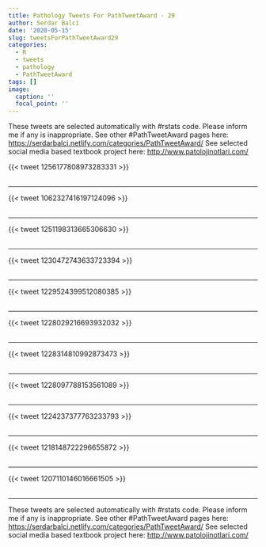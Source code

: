 ```yaml
---
title: Pathology Tweets For PathTweetAward - 29
author: Serdar Balci
date: '2020-05-15'
slug: tweetsForPathTweetAward29
categories:
  - R
  - tweets
  - pathology
  - PathTweetAward
tags: []
image:
  caption: ''
  focal_point: ''
---
```



These tweets are selected automatically with #rstats code. Please inform me if any is inappropriate.
See other #PathTweetAward pages here: https://serdarbalci.netlify.com/categories/PathTweetAward/ 
See selected social media based textbook project here: http://www.patolojinotlari.com/

{{< tweet 1256177808973283331 >}}
<br>
<br>
<hr>
{{< tweet 1062327416197124096 >}}
<br>
<br>
<hr>
{{< tweet 1251198313665306630 >}}
<br>
<br>
<hr>
{{< tweet 1230472743633723394 >}}
<br>
<br>
<hr>
{{< tweet 1229524399512080385 >}}
<br>
<br>
<hr>
{{< tweet 1228029216693932032 >}}
<br>
<br>
<hr>
{{< tweet 1228314810992873473 >}}
<br>
<br>
<hr>
{{< tweet 1228097788153561089 >}}
<br>
<br>
<hr>
{{< tweet 1224237377763233793 >}}
<br>
<br>
<hr>
{{< tweet 1218148722296655872 >}}
<br>
<br>
<hr>
{{< tweet 1207110146016661505 >}}
<br>
<br>
<hr>


These tweets are selected automatically with #rstats code. Please inform me if any is inappropriate.
See other #PathTweetAward pages here: https://serdarbalci.netlify.com/categories/PathTweetAward/ 
See selected social media based textbook project here: http://www.patolojinotlari.com/
